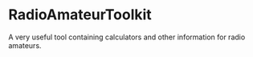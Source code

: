 # RadioAmateurToolkit
A very useful tool containing calculators and other information for radio amateurs.
